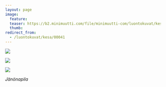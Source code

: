 ```yaml
---
layout: page
image:
  feature:
  teaser: https://b2.minimuutti.com/file/minimuutti-com/luontokuvat/kes%C3%A4/2/DSC32918-245px.jpg
  thumb:
redirect_from:
  - /luontokuvat/kesa/00041
---
```


[![](https://b2.minimuutti.com/file/minimuutti-com/luontokuvat/kes%C3%A4/2/DSC32925-800px.jpg)](https://dl.dropboxusercontent.com/sh/ea1wtnz7z734o12/AABxH5UaW5gVKd6_uo1C6JWPa/luontokuvat/kes%C3%A4/2/DSC32925.jpg)

[![](https://b2.minimuutti.com/file/minimuutti-com/luontokuvat/kes%C3%A4/2/DSC32923-800px.jpg)](https://dl.dropboxusercontent.com/sh/ea1wtnz7z734o12/AAAmHNQOfhFTifPDdHK95XiIa/luontokuvat/kes%C3%A4/2/DSC32923.jpg)

[![](https://b2.minimuutti.com/file/minimuutti-com/luontokuvat/kes%C3%A4/2/DSC32918-800px.jpg)](https://dl.dropboxusercontent.com/sh/ea1wtnz7z734o12/AACHtiz5paDlTPiZU-xPP2lfa/luontokuvat/kes%C3%A4/2/DSC32918.jpg)

*Jänönapila*
